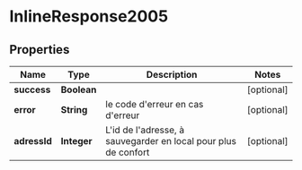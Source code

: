 # InlineResponse2005

## Properties
Name | Type | Description | Notes
------------ | ------------- | ------------- | -------------
**success** | **Boolean** |  |  [optional]
**error** | **String** | le code d&#x27;erreur en cas d&#x27;erreur |  [optional]
**adressId** | **Integer** | L&#x27;id de l&#x27;adresse, à sauvegarder en local pour plus de confort |  [optional]
